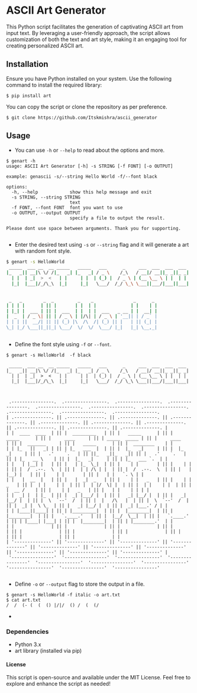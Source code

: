 
# ASCII Art Generator
This Python script facilitates the generation of captivating ASCII art from input text. By leveraging a user-friendly approach, the script allows customization of both the text and art style, making it an engaging tool for creating personalized ASCII art.

## Installation
Ensure you have Python installed on your system. Use the following command to install the required library:

```shell
$ pip install art
```
You can copy the script or clone the repository as per preference.

```
$ git clone https://github.com/Itskmishra/ascii_generator
```
## Usage

- You can use `-h` or `--help` to read about the options and more.
```shell
$ genart -h
usage: ASCII Art Generator [-h] -s STRING [-f FONT] [-o OUTPUT]

example: genascii -s/--string Hello World -f/--font black

options:
  -h, --help            show this help message and exit
  -s STRING, --string STRING
                        text
  -f FONT, --font FONT  font you want to use
  -o OUTPUT, --output OUTPUT
                        specify a file to output the result.

Please dont use space between arguments. Thank you for supporting.


```
- Enter the desired text using `-s` or `--string` flag and it will generate a art with random font style.
```bash
$ genart -s HelloWorld
 _____  ___ __  __ _____   _____   ___      _     ___  ___  ___  ___ 
|_   _|| __|\ \/ /|_   _| |_   _| / _ \    /_\   / __|/ __||_ _||_ _|
  | |  | _|  >  <   | |     | |  | (_) |  / _ \ | (__ \__ \ | |  | | 
  |_|  |___|/_/\_\  |_|     |_|   \___/  /_/ \_\ \___||___/|___||___|
                                                                     

 _   _        _  _         _    _               _      _ 
| | | |      | || |       | |  | |             | |    | |
| |_| |  ___ | || |  ___  | |  | |  ___   _ __ | |  __| |
|  _  | / _ \| || | / _ \ | |/\| | / _ \ | '__|| | / _` |
| | | ||  __/| || || (_) |\  /\  /| (_) || |   | || (_| |
\_| |_/ \___||_||_| \___/  \/  \/  \___/ |_|   |_| \__,_|
                                                         


```
- Define the font style using `-f` or `--font`.
```shell
$ genart -s HelloWorld  -f black

 _____  ___ __  __ _____   _____   ___      _     ___  ___  ___  ___ 
|_   _|| __|\ \/ /|_   _| |_   _| / _ \    /_\   / __|/ __||_ _||_ _|
  | |  | _|  >  <   | |     | |  | (_) |  / _ \ | (__ \__ \ | |  | | 
  |_|  |___|/_/\_\  |_|     |_|   \___/  /_/ \_\ \___||___/|___||___|
                                                                     


 .----------------.  .----------------.  .----------------.  .----------------.  .----------------.  .----------------.  .----------------.  .----------------.  .----------------.  .----------------. 
| .--------------. || .--------------. || .--------------. || .--------------. || .--------------. || .--------------. || .--------------. || .--------------. || .--------------. || .--------------. |
| |  ____  ____  | || |  _________   | || |   _____      | || |   _____      | || |     ____     | || | _____  _____ | || |     ____     | || |  _______     | || |   _____      | || |  ________    | |
| | |_   ||   _| | || | |_   ___  |  | || |  |_   _|     | || |  |_   _|     | || |   .'    `.   | || ||_   _||_   _|| || |   .'    `.   | || | |_   __ \    | || |  |_   _|     | || | |_   ___ `.  | |
| |   | |__| |   | || |   | |_  \_|  | || |    | |       | || |    | |       | || |  /  .--.  \  | || |  | | /\ | |  | || |  /  .--.  \  | || |   | |__) |   | || |    | |       | || |   | |   `. \ | |
| |   |  __  |   | || |   |  _|  _   | || |    | |   _   | || |    | |   _   | || |  | |    | |  | || |  | |/  \| |  | || |  | |    | |  | || |   |  __ /    | || |    | |   _   | || |   | |    | | | |
| |  _| |  | |_  | || |  _| |___/ |  | || |   _| |__/ |  | || |   _| |__/ |  | || |  \  `--'  /  | || |  |   /\   |  | || |  \  `--'  /  | || |  _| |  \ \_  | || |   _| |__/ |  | || |  _| |___.' / | |
| | |____||____| | || | |_________|  | || |  |________|  | || |  |________|  | || |   `.____.'   | || |  |__/  \__|  | || |   `.____.'   | || | |____| |___| | || |  |________|  | || | |________.'  | |
| |              | || |              | || |              | || |              | || |              | || |              | || |              | || |              | || |              | || |              | |
| '--------------' || '--------------' || '--------------' || '--------------' || '--------------' || '--------------' || '--------------' || '--------------' || '--------------' || '--------------' |
 '----------------'  '----------------'  '----------------'  '----------------'  '----------------'  '----------------'  '----------------'  '----------------'  '----------------'  '----------------' 
  
```
- Define `-o` or `--output` flag to store the output in a file.
```shell
$ genart -s HelloWorld -f italic -o art.txt
$ cat art.txt
/  /  (- (  (  () |/|/  () /  (  (/  
```

- 

### Dependencies
* Python 3.x
* art library (installed via pip)

#### License
This script is open-source and available under the MIT License. Feel free to explore and enhance the script as needed!
